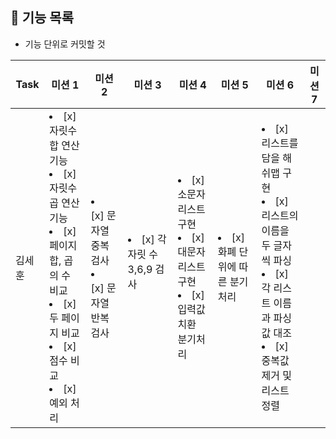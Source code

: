 
## 🚀 기능 목록

- 기능 단위로 커밋할 것

| Task | 미션 1                                                                                                                                             | 미션 2                                          | 미션 3                         | 미션 4                                                                        | 미션 5 | 미션 6                                                                                                                    | 미션 7 |
|----|--------------------------------------------------------------------------------------------------------------------------------------------------|-----------------------------------------------|------------------------------|-----------------------------------------------------------------------------|------|-------------------------------------------------------------------------------------------------------------------------|------|
| 김세훈| <li> [x] 자릿수 합 연산기능 </li> <li> [x] 자릿수 곱 연산기능 </li> <li> [x] 페이지 합, 곱의 수 비교</li> <li> [x] 두 페이지 비교 </li> <li> [x] 점수 비교</li> <li> [x] 예외 처리</li> | <li> [x] 문자열 중복검사</li> <li> [x] 문자열 반복검사</li> | <li> [x] 각 자릿 수 3,6,9 검사</li>　 | <li> [x] 소문자 리스트 구현</li> <li> [x] 대문자 리스트 구현</li> <li> [x] 입력값 치환 분기처리</li> | <li> [x] 화폐 단위에 따른 분기처리</li>| <li> [x] 리스트를 담을 해쉬맵 구현</li><li> [x] 리스트의 이름을 두 글자씩 파싱</li> <li> [x] 각 리스트 이름과 파싱값 대조</li><li> [x] 중복값 제거 및 리스트 정렬</li> | ||